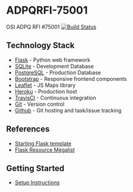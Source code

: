 # ADPQRFI-75001
OSI ADPQ RFI #75001 [![Build Status](https://travis-ci.com/CambriaSolutions/ADPQRFI-75001.svg?token=i1JMA1supXo23nJUmgBo&branch=master)](https://travis-ci.com/CambriaSolutions/ADPQRFI-75001)

## Technology Stack
* [Flask](http://flask.pocoo.org/) - Python web framework
* [SQLite](https://www.sqlite.org/) - Development Database
* [PostgreSQL](https://www.postgresql.org/) - Production Database
* [Bootstrap](http://getbootstrap.com/) - Responsive frontend components
* [Leaflet](http://leafletjs.com/) - JS Maps library
* [Heroku]() - Production host
* [TravisCI]() - Continuous integration
* [Git]() - Version control
* [Github]() - Git hosting and task/issue tracking

## References

* [Starting Flask template](https://github.com/sloria/cookiecutter-flask)
* [Flask Resource Megalist](https://www.fullstackpython.com/flask.html)

## Getting Started

* [Setup Instructions](SETUP.md)